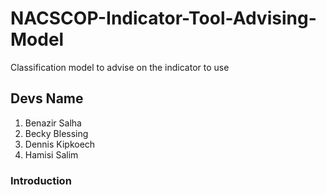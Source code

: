 # NACSCOP-Indicator-Tool-Advising-Model
Classification model to advise on the indicator to use

## Devs Name 
1. Benazir Salha  
2. Becky Blessing  
3. Dennis Kipkoech  
4. Hamisi Salim 

### Introduction

